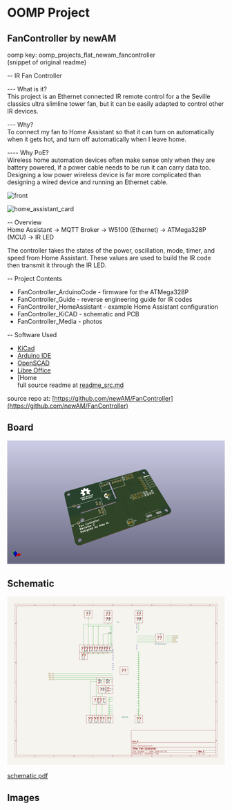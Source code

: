 # OOMP Project  
## FanController  by newAM  
  
oomp key: oomp_projects_flat_newam_fancontroller  
(snippet of original readme)  
  
-- IR Fan Controller  
  
--- What is it?  
This project is an Ethernet connected IR remote control for a the Seville classics ultra slimline tower fan, but it can be easily adapted to control other IR devices.    
  
--- Why?  
To connect my fan to Home Assistant so that it can turn on automatically when it gets hot, and turn off automatically when I leave home.  
  
---- Why PoE?  
Wireless home automation devices often make sense only when they are battery powered, if a power cable needs to be run it can carry data too.  Designing a low power wireless device is far more complicated than designing a wired device and running an Ethernet cable.  
  
![front](FanController_Media/front.jpg)  
  
![home_assistant_card](FanController_Media/home_assistant_card.png)  
  
-- Overview  
Home Assistant → MQTT Broker → W5100 (Ethernet) → ATMega328P (MCU) → IR LED  
  
The controller takes the states of the power, oscillation, mode, timer, and speed from Home Assistant.  These values are used to build the IR code then transmit it through the IR LED.  
  
-- Project Contents  
* FanController_ArduinoCode - firmware for the ATMega328P  
* FanController_Guide - reverse engineering guide for IR codes  
* FanController_HomeAssistant - example Home Assistant configuration  
* FanController_KiCAD - schematic and PCB  
* FanController_Media - photos  
  
-- Software Used  
* [KiCad](http://kicad.org/)  
* [Arduino IDE](https://www.arduino.cc/en/Main/Software)  
* [OpenSCAD](http://www.openscad.org/)  
* [Libre Office](https://www.libreoffice.org/)  
* [Home  
  full source readme at [readme_src.md](readme_src.md)  
  
source repo at: [https://github.com/newAM/FanController](https://github.com/newAM/FanController)  
## Board  
  
[![working_3d.png](working_3d_600.png)](working_3d.png)  
## Schematic  
  
[![working_schematic.png](working_schematic_600.png)](working_schematic.png)  
  
[schematic pdf](working_schematic.pdf)  
## Images  
